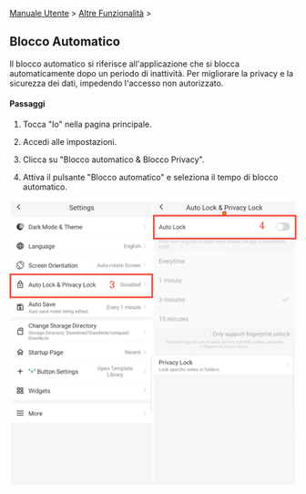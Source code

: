 [Manuale Utente](/dragonnest/drawnote/manual/it) > [Altre Funzionalità](/dragonnest/drawnote/manual/it/more) >

Blocco Automatico
---
Il blocco automatico si riferisce all'applicazione che si blocca automaticamente dopo un periodo di inattività. Per migliorare la privacy e la sicurezza dei dati, impedendo l'accesso non autorizzato.

#### Passaggi

1. Tocca "Io" nella pagina principale.

2. Accedi alle impostazioni.

3. Clicca su "Blocco automatico & Blocco  Privacy".

4. Attiva il pulsante "Blocco automatico" e seleziona il tempo di blocco automatico.

![Blocco Automatico 1](imgs/automatic_locking2.png)
